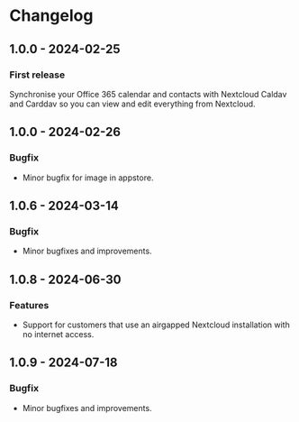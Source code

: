 # Changelog

## 1.0.0 - 2024-02-25

### First release
Synchronise your Office 365 calendar and contacts with Nextcloud Caldav and Carddav so you can view and edit everything from Nextcloud.

## 1.0.0 - 2024-02-26

### Bugfix
- Minor bugfix for image in appstore.

## 1.0.6 - 2024-03-14

### Bugfix
- Minor bugfixes and improvements.

## 1.0.8 - 2024-06-30
### Features
- Support for customers that use an airgapped Nextcloud installation with no internet access.

## 1.0.9 - 2024-07-18

### Bugfix
- Minor bugfixes and improvements.